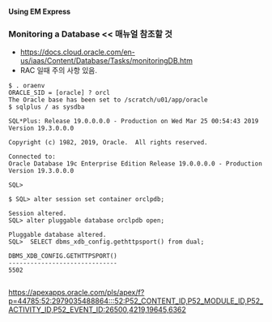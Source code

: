 
####  Using EM Express
### Monitoring a Database << 매뉴얼 참조할 것
* https://docs.cloud.oracle.com/en-us/iaas/Content/Database/Tasks/monitoringDB.htm
* RAC 일때 주의 사항 있음.

```
$ . oraenv
ORACLE_SID = [oracle] ? orcl
The Oracle base has been set to /scratch/u01/app/oracle
$ sqlplus / as sysdba

SQL*Plus: Release 19.0.0.0.0 - Production on Wed Mar 25 00:54:43 2019
Version 19.3.0.0.0

Copyright (c) 1982, 2019, Oracle.  All rights reserved.

Connected to:
Oracle Database 19c Enterprise Edition Release 19.0.0.0.0 - Production
Version 19.3.0.0.0

SQL>  

$ SQL> alter session set container orclpdb;

Session altered.
SQL> alter pluggable database orclpdb open;

Pluggable database altered.
SQL>  SELECT dbms_xdb_config.gethttpsport() from dual; 

DBMS_XDB_CONFIG.GETHTTPSPORT()
------------------------------
5502


```
https://apexapps.oracle.com/pls/apex/f?p=44785:52:2979035488864:::52:P52_CONTENT_ID,P52_MODULE_ID,P52_ACTIVITY_ID,P52_EVENT_ID:26500,4219,19645,6362
